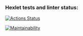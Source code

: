 ### Hexlet tests and linter status:
[![Actions Status](https://github.com/Andrey-Grechushchev/python-project-49/workflows/hexlet-check/badge.svg)](https://github.com/Andrey-Grechushchev/python-project-49/actions)

[![Maintainability](https://api.codeclimate.com/v1/badges/37d5feaf3126df608fe9/maintainability)](https://codeclimate.com/github/Andrey-Grechushchev/python-project-49/maintainability)
